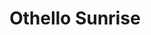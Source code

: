 ---
layout: product
product_id: 2062544797758
id: 2062544797758
title: Othello Sunrise
body_html: >-
  <p>Shot just beside the Othello Tunnels in BC, 2017.</p>

  <p>An early morning trip out to the tunnels in order to catch the sunrise was well worth the drive. As soon as we arrived we saw the sun quickly begin to show itself over the eastern mountains in the distance.</p>

  <p> </p>
vendor: Connell McCarthy
product_type: Photo Print
created_at: 2019-03-17T13:24:20-04:00
handle: othello-sunrise
updated_at: 2022-01-18T10:42:43-05:00
published_at: 2018-08-22T19:38:24-04:00
template_suffix: ""
status: active
published_scope: global
tags: Batch 03, mountain, mountains, Print, River, snow, sunrise, water, winter
admin_graphql_api_id: gid://shopify/Product/2062544797758
variants:
  - id: 39577146064958
    product_id: 2062544797758
    title: 8x10” / Full Colour
    price: "35.00"
    sku: CM-PP-B3-06-XXS-FC
    position: 1
    inventory_policy: deny
    compare_at_price: null
    fulfillment_service: manual
    inventory_management: null
    option1: 8x10”
    option2: Full Colour
    option3: null
    created_at: 2021-09-01T14:17:08-04:00
    updated_at: 2021-09-01T14:17:32-04:00
    taxable: true
    barcode: ""
    grams: 208
    image_id: 6301796925502
    weight: 0.208
    weight_unit: kg
    inventory_item_id: 41671586709566
    inventory_quantity: 0
    old_inventory_quantity: 0
    requires_shipping: true
    admin_graphql_api_id: gid://shopify/ProductVariant/39577146064958
  - id: 39577146097726
    product_id: 2062544797758
    title: 8x10” / Black & White
    price: "35.00"
    sku: CM-PP-B3-06-XXS-BW
    position: 2
    inventory_policy: deny
    compare_at_price: null
    fulfillment_service: manual
    inventory_management: null
    option1: 8x10”
    option2: Black & White
    option3: null
    created_at: 2021-09-01T14:17:08-04:00
    updated_at: 2021-09-01T14:17:32-04:00
    taxable: true
    barcode: ""
    grams: 208
    image_id: 6301796859966
    weight: 0.208
    weight_unit: kg
    inventory_item_id: 41671586742334
    inventory_quantity: 0
    old_inventory_quantity: 0
    requires_shipping: true
    admin_graphql_api_id: gid://shopify/ProductVariant/39577146097726
  - id: 39577146130494
    product_id: 2062544797758
    title: 8.5x11” / Full Colour
    price: "35.00"
    sku: CM-PP-B3-06-XS-FC
    position: 3
    inventory_policy: deny
    compare_at_price: null
    fulfillment_service: manual
    inventory_management: null
    option1: 8.5x11”
    option2: Full Colour
    option3: null
    created_at: 2021-09-01T14:17:08-04:00
    updated_at: 2021-09-01T14:17:32-04:00
    taxable: true
    barcode: ""
    grams: 208
    image_id: 6301796925502
    weight: 0.208
    weight_unit: kg
    inventory_item_id: 41671586775102
    inventory_quantity: 0
    old_inventory_quantity: 0
    requires_shipping: true
    admin_graphql_api_id: gid://shopify/ProductVariant/39577146130494
  - id: 39577146163262
    product_id: 2062544797758
    title: 8.5x11” / Black & White
    price: "35.00"
    sku: CM-PP-B3-06-XS-BW
    position: 4
    inventory_policy: deny
    compare_at_price: null
    fulfillment_service: manual
    inventory_management: null
    option1: 8.5x11”
    option2: Black & White
    option3: null
    created_at: 2021-09-01T14:17:08-04:00
    updated_at: 2021-09-01T14:17:32-04:00
    taxable: true
    barcode: ""
    grams: 208
    image_id: 6301796859966
    weight: 0.208
    weight_unit: kg
    inventory_item_id: 41671586807870
    inventory_quantity: 0
    old_inventory_quantity: 0
    requires_shipping: true
    admin_graphql_api_id: gid://shopify/ProductVariant/39577146163262
  - id: 39577146196030
    product_id: 2062544797758
    title: 13x19” / Full Colour
    price: "40.00"
    sku: CM-PP-B3-06-S-FC
    position: 5
    inventory_policy: deny
    compare_at_price: null
    fulfillment_service: manual
    inventory_management: null
    option1: 13x19”
    option2: Full Colour
    option3: null
    created_at: 2021-09-01T14:17:08-04:00
    updated_at: 2021-09-01T14:17:32-04:00
    taxable: true
    barcode: ""
    grams: 208
    image_id: 6301796925502
    weight: 0.208
    weight_unit: kg
    inventory_item_id: 41671586840638
    inventory_quantity: 0
    old_inventory_quantity: 0
    requires_shipping: true
    admin_graphql_api_id: gid://shopify/ProductVariant/39577146196030
  - id: 39577146228798
    product_id: 2062544797758
    title: 13x19” / Black & White
    price: "40.00"
    sku: CM-PP-B3-06-S-BW
    position: 6
    inventory_policy: deny
    compare_at_price: null
    fulfillment_service: manual
    inventory_management: null
    option1: 13x19”
    option2: Black & White
    option3: null
    created_at: 2021-09-01T14:17:08-04:00
    updated_at: 2021-09-01T14:17:32-04:00
    taxable: true
    barcode: ""
    grams: 208
    image_id: 6301796859966
    weight: 0.208
    weight_unit: kg
    inventory_item_id: 41671586873406
    inventory_quantity: 0
    old_inventory_quantity: 0
    requires_shipping: true
    admin_graphql_api_id: gid://shopify/ProductVariant/39577146228798
  - id: 39577146261566
    product_id: 2062544797758
    title: 16x20” / Full Colour
    price: "50.00"
    sku: CM-PP-B3-06-M-FC
    position: 7
    inventory_policy: deny
    compare_at_price: null
    fulfillment_service: manual
    inventory_management: null
    option1: 16x20”
    option2: Full Colour
    option3: null
    created_at: 2021-09-01T14:17:08-04:00
    updated_at: 2021-09-01T14:17:32-04:00
    taxable: true
    barcode: ""
    grams: 208
    image_id: 6301796925502
    weight: 0.208
    weight_unit: kg
    inventory_item_id: 41671586906174
    inventory_quantity: 0
    old_inventory_quantity: 0
    requires_shipping: true
    admin_graphql_api_id: gid://shopify/ProductVariant/39577146261566
  - id: 39577146294334
    product_id: 2062544797758
    title: 16x20” / Black & White
    price: "50.00"
    sku: CM-PP-B3-06-M-BW
    position: 8
    inventory_policy: deny
    compare_at_price: null
    fulfillment_service: manual
    inventory_management: null
    option1: 16x20”
    option2: Black & White
    option3: null
    created_at: 2021-09-01T14:17:08-04:00
    updated_at: 2021-09-01T14:17:32-04:00
    taxable: true
    barcode: ""
    grams: 208
    image_id: 6301796859966
    weight: 0.208
    weight_unit: kg
    inventory_item_id: 41671586938942
    inventory_quantity: 0
    old_inventory_quantity: 0
    requires_shipping: true
    admin_graphql_api_id: gid://shopify/ProductVariant/39577146294334
  - id: 39577146327102
    product_id: 2062544797758
    title: 20x24” / Full Colour
    price: "60.00"
    sku: CM-PP-B3-06-L-FC
    position: 9
    inventory_policy: deny
    compare_at_price: null
    fulfillment_service: manual
    inventory_management: null
    option1: 20x24”
    option2: Full Colour
    option3: null
    created_at: 2021-09-01T14:17:09-04:00
    updated_at: 2021-09-01T14:17:32-04:00
    taxable: true
    barcode: ""
    grams: 208
    image_id: 6301796925502
    weight: 0.208
    weight_unit: kg
    inventory_item_id: 41671586971710
    inventory_quantity: 0
    old_inventory_quantity: 0
    requires_shipping: true
    admin_graphql_api_id: gid://shopify/ProductVariant/39577146327102
  - id: 39577146359870
    product_id: 2062544797758
    title: 20x24” / Black & White
    price: "60.00"
    sku: CM-PP-B3-06-L-BW
    position: 10
    inventory_policy: deny
    compare_at_price: null
    fulfillment_service: manual
    inventory_management: null
    option1: 20x24”
    option2: Black & White
    option3: null
    created_at: 2021-09-01T14:17:09-04:00
    updated_at: 2021-09-01T14:17:32-04:00
    taxable: true
    barcode: ""
    grams: 208
    image_id: 6301796859966
    weight: 0.208
    weight_unit: kg
    inventory_item_id: 41671587004478
    inventory_quantity: 0
    old_inventory_quantity: 0
    requires_shipping: true
    admin_graphql_api_id: gid://shopify/ProductVariant/39577146359870
  - id: 39577146392638
    product_id: 2062544797758
    title: 20x30” / Full Colour
    price: "70.00"
    sku: CM-PP-B3-06-XL-FC
    position: 11
    inventory_policy: deny
    compare_at_price: null
    fulfillment_service: manual
    inventory_management: null
    option1: 20x30”
    option2: Full Colour
    option3: null
    created_at: 2021-09-01T14:17:09-04:00
    updated_at: 2021-09-01T14:17:32-04:00
    taxable: true
    barcode: ""
    grams: 208
    image_id: 6301796925502
    weight: 0.208
    weight_unit: kg
    inventory_item_id: 41671587037246
    inventory_quantity: 0
    old_inventory_quantity: 0
    requires_shipping: true
    admin_graphql_api_id: gid://shopify/ProductVariant/39577146392638
  - id: 39577146425406
    product_id: 2062544797758
    title: 20x30” / Black & White
    price: "70.00"
    sku: CM-PP-B3-06-XL-BW
    position: 12
    inventory_policy: deny
    compare_at_price: null
    fulfillment_service: manual
    inventory_management: null
    option1: 20x30”
    option2: Black & White
    option3: null
    created_at: 2021-09-01T14:17:09-04:00
    updated_at: 2021-09-01T14:17:32-04:00
    taxable: true
    barcode: ""
    grams: 208
    image_id: 6301796859966
    weight: 0.208
    weight_unit: kg
    inventory_item_id: 41671587070014
    inventory_quantity: 0
    old_inventory_quantity: 0
    requires_shipping: true
    admin_graphql_api_id: gid://shopify/ProductVariant/39577146425406
  - id: 39577146458174
    product_id: 2062544797758
    title: 24x36” / Full Colour
    price: "90.00"
    sku: CM-PP-B3-06-XXL-FC
    position: 13
    inventory_policy: deny
    compare_at_price: null
    fulfillment_service: manual
    inventory_management: null
    option1: 24x36”
    option2: Full Colour
    option3: null
    created_at: 2021-09-01T14:17:09-04:00
    updated_at: 2021-09-01T14:17:32-04:00
    taxable: true
    barcode: ""
    grams: 208
    image_id: 6301796925502
    weight: 0.208
    weight_unit: kg
    inventory_item_id: 41671587102782
    inventory_quantity: 0
    old_inventory_quantity: 0
    requires_shipping: true
    admin_graphql_api_id: gid://shopify/ProductVariant/39577146458174
  - id: 39577146490942
    product_id: 2062544797758
    title: 24x36” / Black & White
    price: "90.00"
    sku: CM-PP-B3-06-XXL-BW
    position: 14
    inventory_policy: deny
    compare_at_price: null
    fulfillment_service: manual
    inventory_management: null
    option1: 24x36”
    option2: Black & White
    option3: null
    created_at: 2021-09-01T14:17:09-04:00
    updated_at: 2021-09-01T14:17:32-04:00
    taxable: true
    barcode: ""
    grams: 208
    image_id: 6301796859966
    weight: 0.208
    weight_unit: kg
    inventory_item_id: 41671587135550
    inventory_quantity: 0
    old_inventory_quantity: 0
    requires_shipping: true
    admin_graphql_api_id: gid://shopify/ProductVariant/39577146490942
  - id: 39577146523710
    product_id: 2062544797758
    title: 30x40” / Full Colour
    price: "100.00"
    sku: CM-PP-B3-06-XXXL-FC
    position: 15
    inventory_policy: deny
    compare_at_price: null
    fulfillment_service: manual
    inventory_management: null
    option1: 30x40”
    option2: Full Colour
    option3: null
    created_at: 2021-09-01T14:17:09-04:00
    updated_at: 2021-09-01T14:17:32-04:00
    taxable: true
    barcode: ""
    grams: 208
    image_id: 6301796925502
    weight: 0.208
    weight_unit: kg
    inventory_item_id: 41671587168318
    inventory_quantity: 0
    old_inventory_quantity: 0
    requires_shipping: true
    admin_graphql_api_id: gid://shopify/ProductVariant/39577146523710
  - id: 39577146556478
    product_id: 2062544797758
    title: 30x40” / Black & White
    price: "100.00"
    sku: CM-PP-B3-06-XXXL-BW
    position: 16
    inventory_policy: deny
    compare_at_price: null
    fulfillment_service: manual
    inventory_management: null
    option1: 30x40”
    option2: Black & White
    option3: null
    created_at: 2021-09-01T14:17:09-04:00
    updated_at: 2021-09-01T14:17:32-04:00
    taxable: true
    barcode: ""
    grams: 208
    image_id: 6301796859966
    weight: 0.208
    weight_unit: kg
    inventory_item_id: 41671587201086
    inventory_quantity: 0
    old_inventory_quantity: 0
    requires_shipping: true
    admin_graphql_api_id: gid://shopify/ProductVariant/39577146556478
options:
  - id: 2805830713406
    product_id: 2062544797758
    name: Size
    position: 1
    values:
      - 8x10”
      - 8.5x11”
      - 13x19”
      - 16x20”
      - 20x24”
      - 20x30”
      - 24x36”
      - 30x40”
  - id: 8589985054782
    product_id: 2062544797758
    name: Color
    position: 2
    values:
      - Full Colour
      - Black & White
images:
  - id: 6301796925502
    product_id: 2062544797758
    position: 1
    created_at: 2019-03-17T13:24:32-04:00
    updated_at: 2019-10-20T18:44:17-04:00
    alt: null
    width: 1000
    height: 1500
    src: https://cdn.shopify.com/s/files/1/1624/2355/products/Othello-Sunrise---Product-2019.jpg?v=1571611457
    variant_ids:
      - 39577146064958
      - 39577146130494
      - 39577146196030
      - 39577146261566
      - 39577146327102
      - 39577146392638
      - 39577146458174
      - 39577146523710
    admin_graphql_api_id: gid://shopify/ProductImage/6301796925502
  - id: 6301796859966
    product_id: 2062544797758
    position: 2
    created_at: 2019-03-17T13:24:31-04:00
    updated_at: 2019-10-20T18:44:17-04:00
    alt: null
    width: 1000
    height: 1500
    src: https://cdn.shopify.com/s/files/1/1624/2355/products/Othello-Sunrise---Product-2019-B_W.jpg?v=1571611457
    variant_ids:
      - 39577146097726
      - 39577146163262
      - 39577146228798
      - 39577146294334
      - 39577146359870
      - 39577146425406
      - 39577146490942
      - 39577146556478
    admin_graphql_api_id: gid://shopify/ProductImage/6301796859966
  - id: 28230218317886
    product_id: 2062544797758
    position: 3
    created_at: 2021-05-04T20:25:57-04:00
    updated_at: 2021-05-04T20:25:57-04:00
    alt: null
    width: 2000
    height: 1800
    src: https://cdn.shopify.com/s/files/1/1624/2355/products/PAR_02_0001_17e8ea21-90c1-4d60-9b9f-29ab9ae06db8.png?v=1620174357
    variant_ids: []
    admin_graphql_api_id: gid://shopify/ProductImage/28230218317886
image:
  id: 6301796925502
  product_id: 2062544797758
  position: 1
  created_at: 2019-03-17T13:24:32-04:00
  updated_at: 2019-10-20T18:44:17-04:00
  alt: null
  width: 1000
  height: 1500
  src: https://cdn.shopify.com/s/files/1/1624/2355/products/Othello-Sunrise---Product-2019.jpg?v=1571611457
  variant_ids:
    - 39577146064958
    - 39577146130494
    - 39577146196030
    - 39577146261566
    - 39577146327102
    - 39577146392638
    - 39577146458174
    - 39577146523710
  admin_graphql_api_id: gid://shopify/ProductImage/6301796925502

---